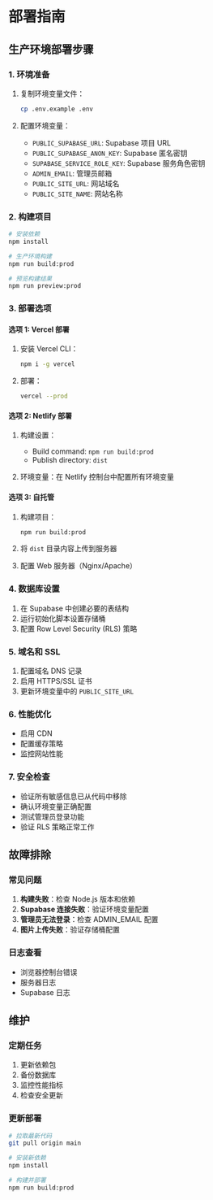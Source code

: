 # 部署指南

## 生产环境部署步骤

### 1. 环境准备

1. 复制环境变量文件：
   ```bash
   cp .env.example .env
   ```

2. 配置环境变量：
   - `PUBLIC_SUPABASE_URL`: Supabase 项目 URL
   - `PUBLIC_SUPABASE_ANON_KEY`: Supabase 匿名密钥
   - `SUPABASE_SERVICE_ROLE_KEY`: Supabase 服务角色密钥
   - `ADMIN_EMAIL`: 管理员邮箱
   - `PUBLIC_SITE_URL`: 网站域名
   - `PUBLIC_SITE_NAME`: 网站名称

### 2. 构建项目

```bash
# 安装依赖
npm install

# 生产环境构建
npm run build:prod

# 预览构建结果
npm run preview:prod
```

### 3. 部署选项

#### 选项 1: Vercel 部署

1. 安装 Vercel CLI：
   ```bash
   npm i -g vercel
   ```

2. 部署：
   ```bash
   vercel --prod
   ```

#### 选项 2: Netlify 部署

1. 构建设置：
   - Build command: `npm run build:prod`
   - Publish directory: `dist`

2. 环境变量：在 Netlify 控制台中配置所有环境变量

#### 选项 3: 自托管

1. 构建项目：
   ```bash
   npm run build:prod
   ```

2. 将 `dist` 目录内容上传到服务器

3. 配置 Web 服务器（Nginx/Apache）

### 4. 数据库设置

1. 在 Supabase 中创建必要的表结构
2. 运行初始化脚本设置存储桶
3. 配置 Row Level Security (RLS) 策略

### 5. 域名和 SSL

1. 配置域名 DNS 记录
2. 启用 HTTPS/SSL 证书
3. 更新环境变量中的 `PUBLIC_SITE_URL`

### 6. 性能优化

- 启用 CDN
- 配置缓存策略
- 监控网站性能

### 7. 安全检查

- 验证所有敏感信息已从代码中移除
- 确认环境变量正确配置
- 测试管理员登录功能
- 验证 RLS 策略正常工作

## 故障排除

### 常见问题

1. **构建失败**：检查 Node.js 版本和依赖
2. **Supabase 连接失败**：验证环境变量配置
3. **管理员无法登录**：检查 ADMIN_EMAIL 配置
4. **图片上传失败**：验证存储桶配置

### 日志查看

- 浏览器控制台错误
- 服务器日志
- Supabase 日志

## 维护

### 定期任务

1. 更新依赖包
2. 备份数据库
3. 监控性能指标
4. 检查安全更新

### 更新部署

```bash
# 拉取最新代码
git pull origin main

# 安装新依赖
npm install

# 构建并部署
npm run build:prod
```
